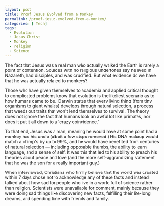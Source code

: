 ```yaml
---
layout: post
title: Proof Jesus Evolved from a Monkey
permalink: /proof-jesus-evolved-from-a-monkey/
categories: [ Tech]
tags:
  - Evolution
  - Jesus Christ
  - Monkey
  - religion
  - Science
---
```

The fact that Jesus was a real man who actually walked the Earth is rarely a point of contention. Sources with no religious undertones say he lived in Nazareth, had disciples, and was crucified. But what evidence do we have that he was actually related to monkeys?

Those who have given themselves to academia and applied critical thought to complicated problems know that evolution is the likeliest scenario as to how humans came to be.  Darwin states that every living thing (from tiny organisms to giant whales) develops through natural selection, a process that weeds out traits that won't lend themselves to survival. The theory does not ignore the fact that humans look an awful lot like primates, nor does it put it all down to a 'crazy coincidence.'

To that end, Jesus was a man, meaning he would have at some point had a monkey has his uncle (albeit a few steps removed.) His DNA makeup would match a chimp's by up to 99%, and he would have benefited from centuries of natural selection — including opposable thumbs, the ability to learn language, and a sense of self. It was this that led to his ability to preach his theories about peace and love (and the more self-aggrandizing statement that he was the son for a really important guy.)

When interviewed, Christians who firmly believe that the world was created within 7 days chose not to acknowledge any of these facts and instead talked about how sad for people who live in a world full of science rather than religion. Scientists were unavailable for comment, mainly because they were doing sad things like discovering new facts, fulfilling their life-long dreams, and spending time with friends and family.
